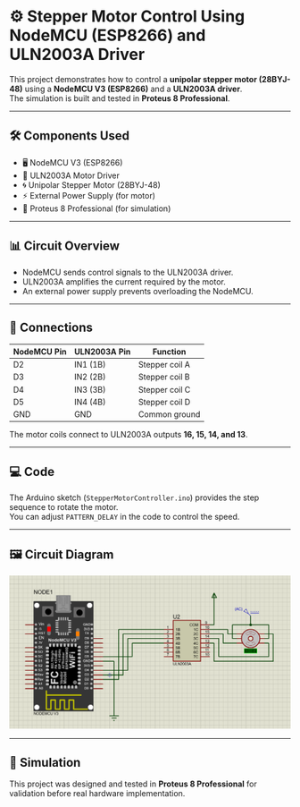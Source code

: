 # ⚙️ Stepper Motor Control Using NodeMCU (ESP8266) and ULN2003A Driver

This project demonstrates how to control a **unipolar stepper motor (28BYJ-48)** using a **NodeMCU V3 (ESP8266)** and a **ULN2003A driver**.  
The simulation is built and tested in **Proteus 8 Professional**.

---

## 🛠️ Components Used
- 🖥️ NodeMCU V3 (ESP8266)  
- 🔌 ULN2003A Motor Driver  
- 🌀 Unipolar Stepper Motor (28BYJ-48)  
- ⚡ External Power Supply (for motor)  
- 📐 Proteus 8 Professional (for simulation)  

---

## 📊 Circuit Overview
- NodeMCU sends control signals to the ULN2003A driver.  
- ULN2003A amplifies the current required by the motor.  
- An external power supply prevents overloading the NodeMCU.  

---

## 🔗 Connections

| NodeMCU Pin | ULN2003A Pin | Function        |
|-------------|--------------|----------------|
| D2          | IN1 (1B)     | Stepper coil A |
| D3          | IN2 (2B)     | Stepper coil B |
| D4          | IN3 (3B)     | Stepper coil C |
| D5          | IN4 (4B)     | Stepper coil D |
| GND         | GND          | Common ground  |

The motor coils connect to ULN2003A outputs **16, 15, 14, and 13**.

---

## 💻 Code
The Arduino sketch (`StepperMotorController.ino`) provides the step sequence to rotate the motor.  
You can adjust `PATTERN_DELAY` in the code to control the speed.

---

## 🖼️ Circuit Diagram
![Circuit Diagram](images/Stepper-Motor-Driver-Circuit.png)  

---

## 🧪 Simulation
This project was designed and tested in **Proteus 8 Professional** for validation before real hardware implementation.

